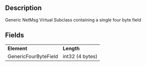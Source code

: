 ## Description

Generic NetMsg Virtual Subclass containing a single four byte field

## Fields

|                      |                 |
|----------------------|-----------------|
| **Element**          | **Length**      |
| GenericFourByteField | int32 (4 bytes) |